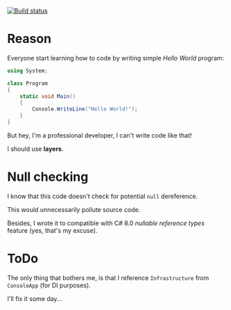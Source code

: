[![Build status](https://rev3r.visualstudio.com/ProperHelloWorld/_apis/build/status/ProperHelloWorld-CI?branch=master)](https://rev3r.visualstudio.com/ProperHelloWorld/_build/latest?definitionId=5&branch=master)

# Reason

Everyone start learning how to code by writing simple *Hello World* program:
```C#
using System;

class Program
{
    static void Main()
    {
        Console.WriteLine("Hello World!");
    }
}
```

But hey, I'm a professional developer, I can't write code like that!

I should use **layers**.

# Null checking

I know that this code doesn't check for potential `null` dereference.

This would unnecessarily pollute source code.

Besides, I wrote it to compatible with C# 8.0 *nullable reference types* feature (yes, that's my excuse).

# ToDo 

The only thing that bothers me, is that I reference `Infrastructure` from `ConsoleApp` (for DI purposes).

I'll fix it some day...